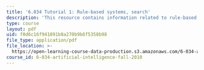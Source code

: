 ```yaml
---
title: '6.034 Tutorial 1: Rule-based systems, search'
description: 'This resource contains information related to rule-based systems, search.'
type: course
layout: pdf
uid: f0d6c16f941891b8a270b9b6f5358b98
file_type: application/pdf
file_location: >-
  https://open-learning-course-data-production.s3.amazonaws.com/6-034-artificial-intelligence-fall-2010/f0d6c16f941891b8a270b9b6f5358b98_MIT6_034F10_tutor01.pdf
course_id: 6-034-artificial-intelligence-fall-2010
---
```

